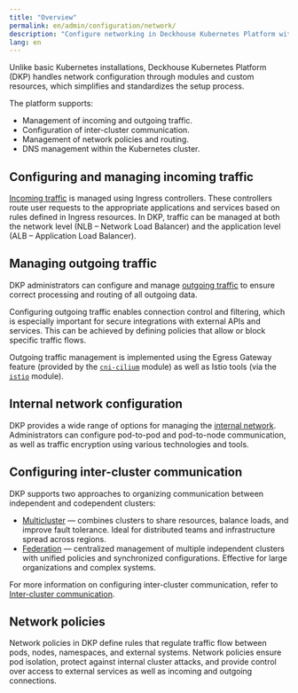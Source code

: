 ```yaml
---
title: "Overview"
permalink: en/admin/configuration/network/
description: "Configure networking in Deckhouse Kubernetes Platform with CNI, ingress, egress, load balancing, and network policies. Complete network configuration and management guide."
lang: en
---
```


Unlike basic Kubernetes installations,
Deckhouse Kubernetes Platform (DKP) handles network configuration through modules and custom resources,
which simplifies and standardizes the setup process.

The platform supports:

- Management of incoming and outgoing traffic.
- Configuration of inter-cluster communication.
- Management of network policies and routing.
- DNS management within the Kubernetes cluster.

## Configuring and managing incoming traffic

[Incoming traffic](../network/ingress/) is managed using Ingress controllers.
These controllers route user requests to the appropriate applications and services based on rules defined in Ingress resources.
In DKP, traffic can be managed at both the network level (NLB – Network Load Balancer)
and the application level (ALB – Application Load Balancer).

## Managing outgoing traffic

DKP administrators can configure and manage [outgoing traffic](../network/egress/gateway.html)
to ensure correct processing and routing of all outgoing data.

Configuring outgoing traffic enables connection control and filtering,
which is especially important for secure integrations with external APIs and services.
This can be achieved by defining policies that allow or block specific traffic flows.

Outgoing traffic management is implemented using the Egress Gateway feature
(provided by the [`cni-cilium`](/modules/cni-cilium/) module) as well as Istio tools (via the [`istio`](/modules/istio/) module).

## Internal network configuration

DKP provides a wide range of options for managing the [internal network](../network/internal/configuration.html).
Administrators can configure pod-to-pod and pod-to-node communication, as well as traffic encryption using various technologies and tools.

## Configuring inter-cluster communication

DKP supports two approaches to organizing communication between independent and codependent clusters:

- [Multicluster](../network/alliance/multicluster.html) — combines clusters to share resources,
  balance loads, and improve fault tolerance.
  Ideal for distributed teams and infrastructure spread across regions.
- [Federation](../network/alliance/federation.html) — centralized management of multiple independent clusters
  with unified policies and synchronized configurations.
  Effective for large organizations and complex systems.

For more information on configuring inter-cluster communication, refer to [Inter-cluster communication](../network/alliance/).

## Network policies

Network policies in DKP define rules that regulate traffic flow between pods, nodes, namespaces, and external systems.
Network policies ensure pod isolation, protect against internal cluster attacks,
and provide control over access to external services as well as incoming and outgoing connections.
